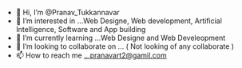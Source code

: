 - 👋 Hi, I’m @Pranav_Tukkannavar
- 👀 I’m interested in ...Web Designe, Web development, Artificial Intelligence, Software and App building
- 🌱 I’m currently learning ...Web Designe and Web Develeopment
- 💞️ I’m looking to collaborate on ... ( Not looking of any collaborate )
- 📫 How to reach me ...pranavart2@gamil.com

<!---
pranav43/pranav43 is a ✨ special ✨ repository because its `README.md` (this file) appears on your GitHub profile.
You can click the Preview link to take a look at your changes.
--->
